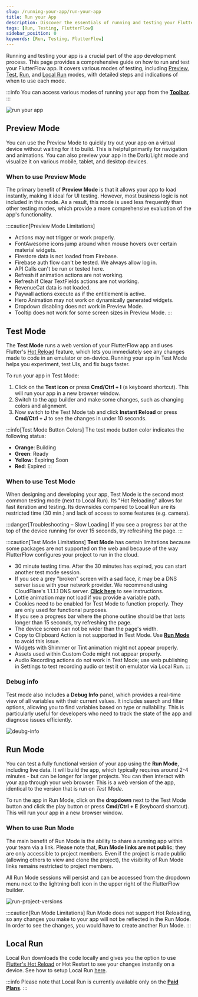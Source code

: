 ```yaml
---
slug: /running-your-app/run-your-app
title: Run your App
description: Discover the essentials of running and testing your FlutterFlow app with this comprehensive guide.
tags: [Run, Testing, FlutterFlow]
sidebar_position: 0
keywords: [Run, Testing, FlutterFlow]
---
```


Running and testing your app is a crucial part of the app development process. This page provides a comprehensive guide on how to run and test your FlutterFlow app. It covers various modes of testing, including [Preview](#preview-mode), [Test](#test-mode), [Run](#run-mode), and [Local Run](#local-run) modes, with detailed steps and indications of when to use each mode. 

:::info
You can access various modes of running your app from the [**Toolbar**](../../intro/ff-ui/toolbar.md).
:::

![run your app](../imgs/run-your-app.avif)

## Preview Mode

You can use the Preview Mode to quickly try out your app on a virtual device
without waiting for it to build. This is helpful primarily for navigation and
animations. You can also preview your app in the Dark/Light mode and visualize
it on various mobile, tablet, and desktop devices.

### When to use Preview Mode

The primary benefit of **Preview Mode** is that it allows your app to load
instantly, making it ideal for UI testing. However, most business logic is not
included in this mode. As a result, this mode is used less frequently than
other testing modes, which provide a more comprehensive evaluation of the app's
functionality.

:::caution[Preview Mode Limitations]

- Actions may not trigger or work properly.
- FontAwesome icons jump around when mouse hovers over certain material widgets.
- Firestore data is not loaded from Firebase.
- Firebase auth flow can't be tested. We always allow log in.
- API Calls can't be run or tested here.
- Refresh if animation actions are not working.
- Refresh if Clear TextFields actions are not working.
- RevenueCat data is not loaded.
- Paywall actions execute as if the entitlement is active.
- Hero Animation may not work on dynamically generated widgets.
- Dropdown disabling does not work in Preview Mode.
- Tooltip does not work for some screen sizes in Preview Mode.
  :::

## Test Mode

The **Test Mode** runs a web version of your FlutterFlow app and uses Flutter's [Hot Reload](https://docs.flutter.dev/tools/hot-reload) feature, which lets you immediately see any changes made to code in an
emulator or on-device. Running your app in Test Mode helps you experiment,
test UIs, and fix bugs faster.

To run your app in Test Mode:

1. Click on the **Test icon** or press **Cmd/Ctrl + I** (a keyboard shortcut).
   This will run your app in a new browser window.
2. Switch to the app builder and make some changes, such as changing colors and
   alignment.
3. Now switch to the Test Mode tab and click **Instant Reload** or press **Cmd/Ctrl + J** to see the changes in under 10 seconds.

:::info[Test Mode Button Colors]
The test mode button color indicates the following status:

- **Orange**: Building
- **Green**: Ready
- **Yellow**: Expiring Soon
- **Red**: Expired
:::

### When to use Test Mode

When designing and developing your app, Test Mode is the second most common
testing mode (next to Local Run).
Its "Hot Reloading" allows for fast
iteration and testing. Its downsides compared to Local Run are its restricted
time (30 min.) and lack of access to some features (e.g. camera).

:::danger[Troubleshooting – Slow Loading]
If you see a progress bar at the top of the device running for over 15 seconds,
try refreshing the page.
:::

:::caution[Test Mode Limitations]
**Test Mode** has certain limitations because some packages are not supported on
the web and because of the way FlutterFlow configures your project to run in the
cloud.

- 30 minute testing time. After the 30 minutes has expired, you can start
  another test mode session.
- If you see a grey "broken" screen with a sad face, it may be a DNS server
  issue with your network provider. We recommend using CloudFlare's 1.1.1.1 DNS
  server. [**Click here**](https://developers.cloudflare.com/1.1.1.1/setup/) to see instructions.
- Lottie animation may not load if you provide a variable path.
- Cookies need to be enabled for Test Mode to function properly. They are only
  used for functional purposes.
- If you see a progress bar where the phone outline should be that lasts longer
  than 15 seconds, try refreshing the page.
- The device screen can not be wider than the page's width.
- Copy to Clipboard Action is not supported in Test Mode.
  Use [**Run Mode**](#run-mode) to avoid this issue.
- Widgets with Shimmer or Tint animation might not appear properly.
- Assets used within Custom Code might not appear properly.
- Audio Recording actions do not work in Test Mode; use web publishing in
  Settings to test recording audio or test it on emulator via Local Run.
  :::

### Debug info
Test mode also includes a **Debug Info** panel, which provides a real-time view of all variables with their current values. It includes search and filter options, allowing you to find variables based on type or nullability. This is particularly useful for developers who need to track the state of the app and diagnose issues efficiently.

![deubg-info](../imgs/deubg-info.avif)

## Run Mode

You can test a fully functional version of your app using the **Run Mode**,
including live data. It will build the app, which typically requires around 2-4
minutes - but can be longer for larger projects. You can then interact with your
app through your web browser. This is a web version of the app, identical to the
version that is run on _Test Mode_.

To run the app in Run Mode, click on the **dropdown** next to the Test Mode button and click the play button or press
   **Cmd/Ctrl + E** (keyboard shortcut). This will run your app in a new
   browser window.

### When to use Run Mode

The main benefit of Run Mode is the ability to share a running app within your team via a link. Please note that, **Run Mode links are not public**; they are only accessible to project members. Even if the project is made public (allowing others to view and clone the project), the visibility of Run Mode links remains restricted to project members.

All Run Mode sessions will persist and can be accessed from the dropdown menu next to the lightning bolt icon in the upper right of the FlutterFlow builder.

![run-project-versions](../imgs/run-project-versions.avif)

:::caution[Run Mode Limitations]
Run Mode does not support Hot Reloading, so any changes you make to your app will
not be reflected in the Run Mode. In order to see the changes, you would have to
create another Run Mode.
:::

## Local Run

Local Run downloads the code locally and gives you the option to use [Flutter's Hot Reload](https://docs.flutter.dev/tools/hot-reload) or Hot Restart to see your changes instantly on a device. See how to setup Local Run [here](local-run.md).

:::info
Please note that Local Run is currently available only on the [**Paid Plans**](https://flutterflow.io/pricing).
:::
